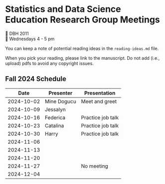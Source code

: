 # Statistics and Data Science Education Research Group Meetings

:pushpin: DBH 2011   
:calendar: Wednesdays 4 - 5 pm

You can keep a note of potential reading ideas in the `reading-ideas.md` file. 

When you pick your reading, please link to the manuscript. Do not add (i.e., upload) pdfs to avoid any copyright issues. 

## Fall 2024 Schedule

| Date | Presenter | Presentation |
|------|-----------|---------|
|2024-10-02| Mine Dogucu | Meet and greet| 
|2024-10-09| Jessalyn ||
|2024-10-16| Federica | Practice job talk |
|2024-10-23| Catalina | Practice job talk |
|2024-10-30| Harry | Practice job talk |
|2024-11-06|||
|2024-11-13|||
|2024-11-20|||
|2024-11-27||No meeting|
|2024-12-04|||
